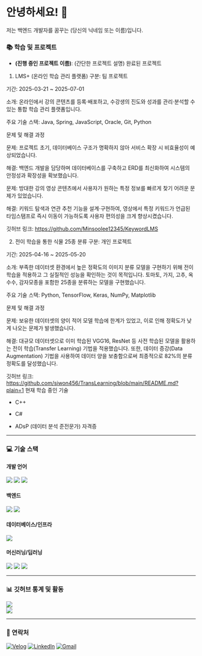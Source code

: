 # 안녕하세요! 👋
저는 백엔드 개발자를 꿈꾸는 (당신의 닉네임 또는 이름)입니다.

### 📚 학습 및 프로젝트
- **(진행 중인 프로젝트 이름)**: (간단한 프로젝트 설명)
완료된 프로젝트

1. LMS+ (온라인 학습 관리 플랫폼)
구분: 팀 프로젝트

기간: 2025-03-21 ~ 2025-07-01

소개: 온라인에서 강의 콘텐츠를 등록·배포하고, 수강생의 진도와 성과를 관리·분석할 수 있는 통합 학습 관리 플랫폼입니다.

주요 기술 스택: Java, Spring, JavaScript, Oracle, Git, Python

문제 및 해결 과정

문제: 프로젝트 초기, 데이터베이스 구조가 명확하지 않아 서비스 확장 시 비효율성이 예상되었습니다.

해결: 백엔드 개발을 담당하며 데이터베이스를 구축하고 ERD를 최신화하여 시스템의 안정성과 확장성을 확보했습니다.

문제: 방대한 강의 영상 콘텐츠에서 사용자가 원하는 특정 정보를 빠르게 찾기 어려운 문제가 있었습니다.

해결: 키워드 탐색과 연관 추천 기능을 설계·구현하여, 영상에서 특정 키워드가 언급된 타임스탬프로 즉시 이동이 가능하도록 사용자 편의성을 크게 향상시켰습니다.

깃허브 링크: https://github.com/Minsoolee12345/KeywordLMS

2. 전이 학습을 통한 식물 25종 분류
구분: 개인 프로젝트

기간: 2025-04-16 ~ 2025-05-20

소개: 부족한 데이터셋 환경에서 높은 정확도의 이미지 분류 모델을 구현하기 위해 전이 학습을 적용하고 그 실질적인 성능을 확인하는 것이 목적입니다. 토마토, 가지, 고추, 옥수수, 감자모종을 포함한 25종을 분류하는 모델을 구현했습니다.

주요 기술 스택: Python, TensorFlow, Keras, NumPy, Matplotlib

문제 및 해결 과정

문제: 보유한 데이터셋의 양이 적어 모델 학습에 한계가 있었고, 이로 인해 정확도가 낮게 나오는 문제가 발생했습니다.

해결: 대규모 데이터셋으로 이미 학습된 VGG16, ResNet 등 사전 학습된 모델을 활용하는 전이 학습(Transfer Learning) 기법을 적용했습니다. 또한, 데이터 증강(Data Augmentation) 기법을 사용하여 데이터 양을 보충함으로써 최종적으로 82%의 분류 정확도를 달성했습니다.

깃허브 링크: https://github.com/siwon456/TransLearning/blob/main/README.md?plain=1
현재 학습 중인 기술
- C++

- C#

- ADsP (데이터 분석 준전문가) 자격증

---

### 💻 기술 스택

<div align="left">

#### 개발 언어
  <img src="https://img.shields.io/badge/Python-3776AB?style=for-the-badge&logo=python&logoColor=white">
  <img src="https://img.shields.io/badge/Java-007396?style=for-the-badge&logo=java&logoColor=white">
  <img src="https://img.shields.io/badge/C%2B%2B-00599C?style=for-the-badge&logo=c%2B%2B&logoColor=white">

#### 백엔드
  <img src="https://img.shields.io/badge/Spring_Boot-6DB33F?style=for-the-badge&logo=springboot&logoColor=white">
  <img src="https://img.shields.io/badge/FastAPI-009688?style=for-the-badge&logo=fastapi&logoColor=white">

#### 데이터베이스/인프라
  <img src="https://img.shields.io/badge/MySQL-4479A1?style=for-the-badge&logo=mysql&logoColor=white">

#### 머신러닝/딥러닝
  <img src="https://img.shields.io/badge/TensorFlow-FF6F00?style=for-the-badge&logo=tensorflow&logoColor=white">
  <img src="https://img.shields.io/badge/Keras-D00000?style=for-the-badge&logo=keras&logoColor=white">
  <img src="https://img.shields.io/badge/NumPy-013243?style=for-the-badge&logo=numpy&logoColor=white">
  
</div>

---

### 📊 깃허브 통계 및 활동
<div align="left">
  <img src="https://github-readme-stats.vercel.app/api?username=your-github-username&show_icons=true&theme=default" />
</div>

<div align="left">
  <img src="http://github-profile-summary-for-users.vercel.app/api/github/profile/your-github-username" />
</div>

---

### 🔗 연락처
[![Velog](https://img.shields.io/badge/Velog-20C997?style=flat&logo=velog&logoColor=white)](https://velog.io/@your-velog-id)
[![LinkedIn](https://img.shields.io/badge/LinkedIn-0A66C2?style=flat&logo=linkedin&logoColor=white)](https://www.linkedin.com/in/your-linkedin-id)
[![Gmail](https://img.shields.io/badge/Gmail-D14836?style=flat&logo=gmail&logoColor=white)](mailto:your-email@gmail.com)
